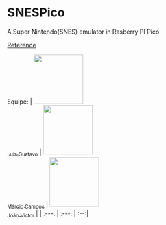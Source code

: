 # SNESPico

A Super Nintendo(SNES) emulator in Rasberry PI Pico

[Reference](https://wiki.superfamicom.org/65816-reference)


Equipe:
| [<img src="https://avatars.githubusercontent.com/u/96800329?v=4" width=115><br><sub>Luiz Gustavo</sub>](https://github.com/Zed201) |  [<img src="https://avatars.githubusercontent.com/u/123107373?v=4" width=115><br><sub>Márcio Campos</sub>](https://github.com/MAACJR032)  | [<img src="https://avatars.githubusercontent.com/u/98539736?v=4" width=115><br><sub>João Victor</sub>](https://github.com/jambis-prg) |
| :---: | :---: | :--:|
